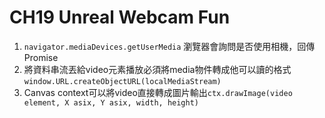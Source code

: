 **CH19 Unreal Webcam Fun**
=============

1. ```navigator.mediaDevices.getUserMedia``` 瀏覽器會詢問是否使用相機，回傳Promise
2. 將資料串流丟給video元素播放必須將media物件轉成他可以讀的格式```window.URL.createObjectURL(localMediaStream)```
3. Canvas context可以將video直接轉成圖片輸出```ctx.drawImage(video element, X asix, Y asix, width, height)```